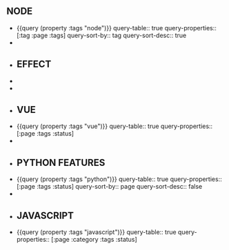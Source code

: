 ## NODE
- {{query (property :tags "node")}}
  query-table:: true
  query-properties:: [:tag :page :tags]
  query-sort-by:: tag
  query-sort-desc:: true
-
- ## EFFECT
-
-
- ## VUE
- {{query (property :tags "vue")}}
  query-table:: true
  query-properties:: [:page :tags :status]
-
- ## PYTHON FEATURES
- {{query (property :tags "python")}}
  query-table:: true
  query-properties:: [:page :tags :status]
  query-sort-by:: page
  query-sort-desc:: false
-
- ## JAVASCRIPT
- {{query (property :tags "javascript")}}
  query-table:: true
  query-properties:: [:page :category :tags :status]